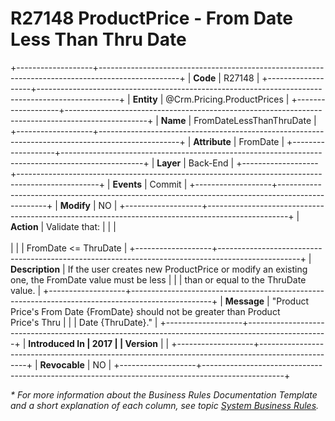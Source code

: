 ﻿---
erp.type: business-rule
erp.entity: Crm.Pricing.ProductPrices
---

# R27148 ProductPrice - From Date Less Than Thru Date
+-------------------+--------------------------------------------------------------------------------------------------+
| **Code**          | R27148                                                                                           |
+-------------------+--------------------------------------------------------------------------------------------------+
| **Entity**        | @Crm.Pricing.ProductPrices                                                                       |
+-------------------+--------------------------------------------------------------------------------------------------+
| **Name**          | FromDateLessThanThruDate                                                                         |
+-------------------+--------------------------------------------------------------------------------------------------+
| **Attribute**     | FromDate                                                                                         |
+-------------------+--------------------------------------------------------------------------------------------------+
| **Layer**         | Back-End                                                                                         |
+-------------------+--------------------------------------------------------------------------------------------------+
| **Events**        | Commit                                                                                           |
+-------------------+--------------------------------------------------------------------------------------------------+
| **Modify**        | NO                                                                                               |
+-------------------+--------------------------------------------------------------------------------------------------+
| **Action**        | Validate that:                                                                                   |
|                   | <br/><br/>                                                                                       |
|                   | FromDate \<= ThruDate                                                                            |
+-------------------+--------------------------------------------------------------------------------------------------+
| **Description**   | If the user creates new ProductPrice or modify an existing one, the FromDate value must be less  |
|                   | than or equal to the ThruDate value.                                                             |
+-------------------+--------------------------------------------------------------------------------------------------+
| **Message**       | \"Product Price\'s From Date {FromDate} should not be greater than Product Price\'s Thru         |
|                   | Date {ThruDate}.\"                                                                               |
+-------------------+--------------------------------------------------------------------------------------------------+
| **Introduced In   | 2017                                                                                             |
| Version**         |                                                                                                  |
+-------------------+--------------------------------------------------------------------------------------------------+
| **Revocable**     | NO                                                                                               |
+-------------------+--------------------------------------------------------------------------------------------------+

*\* For more information about the Business Rules Documentation Template and a short explanation of each column, see
topic [System Business Rules](../templates/template-description-system-business-rules.md).*
